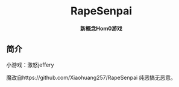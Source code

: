 
<div align="center">

# RapeSenpai
**新概念Hom0游戏**
</div>

## 简介
小游戏：激怒jeffery

魔改自https://github.com/Xiaohuang257/RapeSenpai
纯恶搞无恶意。

